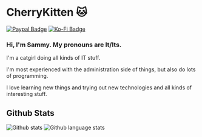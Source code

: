 # CherryKitten 🐱
 
<a href="https://paypal.me/visneKedi" target="_blank" style="display: inline-block;"><img src="https://img.shields.io/badge/Donate-PayPal-blue.svg?style=flat-square&logo=paypal" alt="Paypal Badge"/></a>
<a href="https://ko-fi.com/cherrykitten" target="_blank" style="display: inline-block;"><img src="https://img.shields.io/badge/Donate-Ko--fi-F16061.svg?style=flat-square&logo=ko-fi" alt="Ko-Fi Badge"/></a>
            

### Hi, I'm Sammy. My pronouns are It/Its.
 
I'm a catgirl doing all kinds of IT stuff.

I'm most experienced with the administration side of things, but also do lots of programming.

I love learning new things and trying out new technologies and all kinds of interesting stuff.


## Github Stats  
<img src="https://github-readme-stats.vercel.app/api?username=CherryKitten&show_icons=true&count_private=true&hide_border=true&theme=rose_pine" alt="Github stats" />
<img src="https://github-readme-stats.vercel.app/api/top-langs/?username=CherryKitten&hide_border=true&layout=compact&theme=rose_pine" alt="Github language stats"/>

